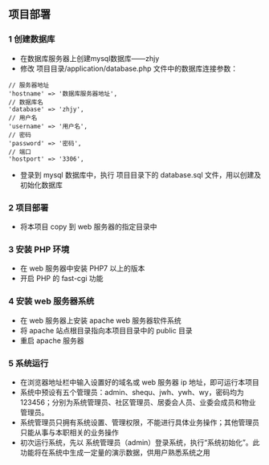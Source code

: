 ## 项目部署

### 1 创建数据库
* 在数据库服务器上创建mysql数据库——zhjy
* 修改 项目目录/application/database.php 文件中的数据库连接参数：
```
// 服务器地址
'hostname' => '数据库服务器地址',
// 数据库名
'database' => 'zhjy',
// 用户名
'username' => '用户名',
// 密码
'password' => '密码',
// 端口
'hostport' => '3306',
```
* 登录到 mysql 数据库中，执行 项目目录下的 database.sql 文件，用以创建及初始化数据库

### 2 项目部署
* 将本项目 copy 到 web 服务器的指定目录中

### 3 安装 PHP 环境
* 在 web 服务器中安装 PHP7 以上的版本
* 开启 PHP 的 fast-cgi 功能

### 4 安装 web 服务器系统
* 在 web 服务器上安装 apache web 服务器软件系统
* 将 apache 站点根目录指向本项目目录中的 public 目录
* 重启 apache 服务器

### 5 系统运行
* 在浏览器地址栏中输入设置好的域名或 web 服务器 ip 地址，即可运行本项目
* 系统中预设有五个管理员：admin、shequ、jwh、ywh、wy，密码均为 123456；分别为系统管理员、社区管理员、居委会人员、业委会成员和物业管理员。
* 系统管理员只拥有系统设置、管理权限，不能进行具体业务操作；其他管理员只能从事与本职相关的业务操作
* 初次运行系统，先以 系统管理员（admin）登录系统，执行“系统初始化”。此功能将在系统中生成一定量的演示数据，供用户熟悉系统之用
